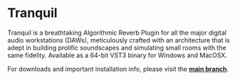 # Tranquil
Tranquil is a breathtaking Algorithmic Reverb Plugin for all the major digital audio workstations (DAWs), meticulously crafted with an architecture that is adept in building prolific soundscapes and simulating small rooms with the same fidelity. Available as a 64-bit VST3 binary for Windows and MacOSX.

For downloads and important installation info, please visit the [**main branch**](https://github.com/devashish-gupta/Tranquil/tree/main).
